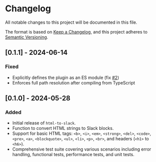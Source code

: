 # Changelog

All notable changes to this project will be documented in this file.

The format is based on [Keep a Changelog](https://keepachangelog.com/en/1.1.0/),
and this project adheres to [Semantic Versioning](https://semver.org/spec/v2.0.0.html).

## [0.1.1] - 2024-06-14

### Fixed

- Explicitly defines the plugin as an ES module (fix [#2](https://github.com/matteodf/html-to-slack/issues/2))
- Enforces full path resolution after compiling from TypeScript

## [0.1.0] - 2024-05-28

### Added

- Initial release of `html-to-slack`.
- Function to convert HTML strings to Slack blocks.
- Support for basic HTML tags: `<b>`, `<i>`, `<em>`, `<strong>`, `<del>`, `<code>`, `<pre>`, `<a>`, `<blockquote>`, `<ul>`, `<li>`, `<p>`, `<br>`, and headers (`<h1>` to `<h6>`).
- Comprehensive test suite covering various scenarios including error handling, functional tests, performance tests, and unit tests.
